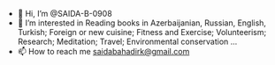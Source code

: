 - 👋 Hi, I’m @SAIDA-B-0908
- 👀 I’m interested in Reading books in Azerbaijanian, Russian, English, Turkish; Foreign or new cuisine; Fitness and Exercise; Volunteerism; Research; Meditation; Travel; Environmental conservation ...
- 📫 How to reach me saidabahadirk@gmail.com


<!---
SAIDA-B-0908/SAIDA-B-0908 is a ✨ special ✨ repository because its `README.md` (this file) appears on your GitHub profile.
You can click the Preview link to take a look at your changes.
--->
